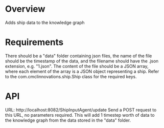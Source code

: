 # Overview
Adds ship data to the knowledge graph

# Requirements
There should be a "data" folder containing json files, the name of the file should be the timestamp of the data, and the filename should have the .json extension, e.g. "1.json". The content of the file should be a JSON array, where each element of the array is a JSON object representing a ship. Refer to the com.cmclinnovations.ship.Ship class for the required keys.


# API
URL: http://localhost:8082/ShipInputAgent/update
Send a POST request to this URL, no parameters required. This will add 1 timestep worth of data to the knowledge graph from the data stored in the "data" folder.